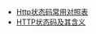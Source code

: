 - [Http状态码常用对照表](http://tool.oschina.net/commons?type=5)
- [HTTP状态码及其含义](https://www.cnblogs.com/shenhf/p/7695984.html)